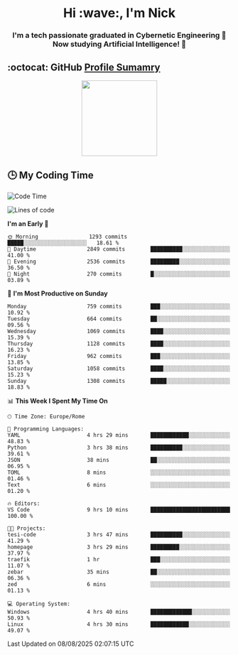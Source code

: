 <h1 align="center">Hi :wave:, I'm Nick</h1>

<h3 align="center">I'm a tech passionate graduated in Cybernetic Engineering 🤖<br>
Now studying Artificial Intelligence! 🧠</h3>


## :octocat: GitHub <a href="https://github.com/vn7n24fzkq/github-profile-summary-cards">Profile Sumamry</a>

<p align="center">
   <img style="height:170px;display:inline-block"  src="http://github-profile-summary-cards.vercel.app/api/cards/profile-details?username=CodeClimberNT&theme=github_dark" />
<!--    <img style="height:170px;display:inline-block"  src="http://github-profile-summary-cards.vercel.app/api/cards/repos-per-language?username=CodeClimberNT&theme=github_dark&exclude=" /> -->
</p>

 ## :clock3: My Coding Time 
 
<!--START_SECTION:waka-->
![Code Time](http://img.shields.io/badge/Code%20Time-766%20hrs%2050%20mins-blue)

![Lines of code](https://img.shields.io/badge/From%20Hello%20World%20I%27ve%20Written-8.6%20million%20lines%20of%20code-blue)

**I'm an Early 🐤** 

```text
🌞 Morning                1293 commits        █████░░░░░░░░░░░░░░░░░░░░   18.61 % 
🌆 Daytime                2849 commits        ██████████░░░░░░░░░░░░░░░   41.00 % 
🌃 Evening                2536 commits        █████████░░░░░░░░░░░░░░░░   36.50 % 
🌙 Night                  270 commits         █░░░░░░░░░░░░░░░░░░░░░░░░   03.89 % 
```
📅 **I'm Most Productive on Sunday** 

```text
Monday                   759 commits         ███░░░░░░░░░░░░░░░░░░░░░░   10.92 % 
Tuesday                  664 commits         ██░░░░░░░░░░░░░░░░░░░░░░░   09.56 % 
Wednesday                1069 commits        ████░░░░░░░░░░░░░░░░░░░░░   15.39 % 
Thursday                 1128 commits        ████░░░░░░░░░░░░░░░░░░░░░   16.23 % 
Friday                   962 commits         ███░░░░░░░░░░░░░░░░░░░░░░   13.85 % 
Saturday                 1058 commits        ████░░░░░░░░░░░░░░░░░░░░░   15.23 % 
Sunday                   1308 commits        █████░░░░░░░░░░░░░░░░░░░░   18.83 % 
```


📊 **This Week I Spent My Time On** 

```text
🕑︎ Time Zone: Europe/Rome

💬 Programming Languages: 
YAML                     4 hrs 29 mins       ████████████░░░░░░░░░░░░░   48.83 % 
Python                   3 hrs 38 mins       ██████████░░░░░░░░░░░░░░░   39.61 % 
JSON                     38 mins             ██░░░░░░░░░░░░░░░░░░░░░░░   06.95 % 
TOML                     8 mins              ░░░░░░░░░░░░░░░░░░░░░░░░░   01.46 % 
Text                     6 mins              ░░░░░░░░░░░░░░░░░░░░░░░░░   01.20 % 

🔥 Editors: 
VS Code                  9 hrs 10 mins       █████████████████████████   100.00 % 

🐱‍💻 Projects: 
tesi-code                3 hrs 47 mins       ██████████░░░░░░░░░░░░░░░   41.29 % 
homepage                 3 hrs 29 mins       █████████░░░░░░░░░░░░░░░░   37.97 % 
traefik                  1 hr                ███░░░░░░░░░░░░░░░░░░░░░░   11.07 % 
zebar                    35 mins             ██░░░░░░░░░░░░░░░░░░░░░░░   06.36 % 
zed                      6 mins              ░░░░░░░░░░░░░░░░░░░░░░░░░   01.13 % 

💻 Operating System: 
Windows                  4 hrs 40 mins       █████████████░░░░░░░░░░░░   50.93 % 
Linux                    4 hrs 30 mins       ████████████░░░░░░░░░░░░░   49.07 % 
```


 Last Updated on 08/08/2025 02:07:15 UTC
<!--END_SECTION:waka-->

